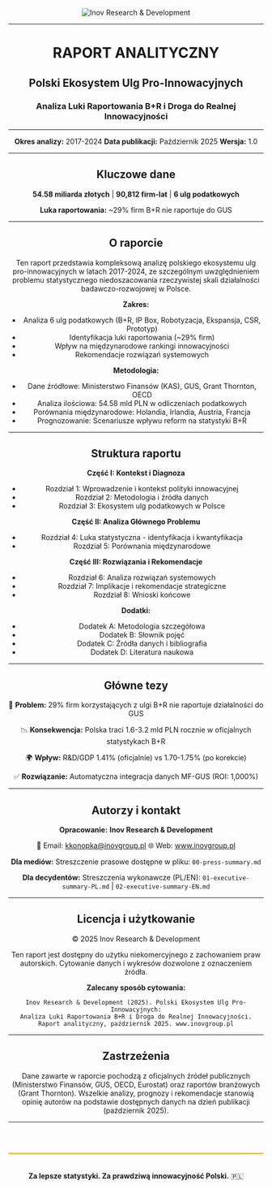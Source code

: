 <div align="center">

![Inov Research & Development](../Inov%20logo%20(1800%20x%201000%20px)%20(10).png)

---

# RAPORT ANALITYCZNY

## Polski Ekosystem Ulg Pro-Innowacyjnych
### Analiza Luki Raportowania B+R i Droga do Realnej Innowacyjności

---

**Okres analizy:** 2017-2024
**Data publikacji:** Październik 2025
**Wersja:** 1.0

---

## Kluczowe dane

**54.58 miliarda złotych** | **90,812 firm-lat** | **6 ulg podatkowych**

**Luka raportowania:** ~29% firm B+R nie raportuje do GUS

---

## O raporcie

Ten raport przedstawia kompleksową analizę polskiego ekosystemu ulg pro-innowacyjnych w latach 2017-2024, ze szczególnym uwzględnieniem problemu statystycznego niedoszacowania rzeczywistej skali działalności badawczo-rozwojowej w Polsce.

**Zakres:**
- Analiza 6 ulg podatkowych (B+R, IP Box, Robotyzacja, Ekspansja, CSR, Prototyp)
- Identyfikacja luki raportowania (~29% firm)
- Wpływ na międzynarodowe rankingi innowacyjności
- Rekomendacje rozwiązań systemowych

**Metodologia:**
- Dane źródłowe: Ministerstwo Finansów (KAS), GUS, Grant Thornton, OECD
- Analiza ilościowa: 54.58 mld PLN w odliczeniach podatkowych
- Porównania międzynarodowe: Holandia, Irlandia, Austria, Francja
- Prognozowanie: Scenariusze wpływu reform na statystyki B+R

---

## Struktura raportu

**Część I: Kontekst i Diagnoza**
- Rozdział 1: Wprowadzenie i kontekst polityki innowacyjnej
- Rozdział 2: Metodologia i źródła danych
- Rozdział 3: Ekosystem ulg podatkowych w Polsce

**Część II: Analiza Głównego Problemu**
- Rozdział 4: Luka statystyczna - identyfikacja i kwantyfikacja
- Rozdział 5: Porównania międzynarodowe

**Część III: Rozwiązania i Rekomendacje**
- Rozdział 6: Analiza rozwiązań systemowych
- Rozdział 7: Implikacje i rekomendacje strategiczne
- Rozdział 8: Wnioski końcowe

**Dodatki:**
- Dodatek A: Metodologia szczegółowa
- Dodatek B: Słownik pojęć
- Dodatek C: Źródła danych i bibliografia
- Dodatek D: Literatura naukowa

---

## Główne tezy

🎯 **Problem:** 29% firm korzystających z ulgi B+R nie raportuje działalności do GUS

📉 **Konsekwencja:** Polska traci 1.6-3.2 mld PLN rocznie w oficjalnych statystykach B+R

🌍 **Wpływ:** R&D/GDP 1.41% (oficjalnie) vs 1.70-1.75% (po korekcie)

✅ **Rozwiązanie:** Automatyczna integracja danych MF-GUS (ROI: 1,000%)

---

## Autorzy i kontakt

**Opracowanie:**
**Inov Research & Development**

📧 Email: kkonopka@inovgroup.pl
🌐 Web: www.inovgroup.pl

**Dla mediów:**
Streszczenie prasowe dostępne w pliku: `00-press-summary.md`

**Dla decydentów:**
Streszczenia wykonawcze (PL/EN): `01-executive-summary-PL.md` | `02-executive-summary-EN.md`

---

## Licencja i użytkowanie

© 2025 Inov Research & Development

Ten raport jest dostępny do użytku niekomercyjnego z zachowaniem praw autorskich.
Cytowanie danych i wykresów dozwolone z oznaczeniem źródła.

**Zalecany sposób cytowania:**
```
Inov Research & Development (2025). Polski Ekosystem Ulg Pro-Innowacyjnych:
Analiza Luki Raportowania B+R i Droga do Realnej Innowacyjności.
Raport analityczny, październik 2025. www.inovgroup.pl
```

---

## Zastrzeżenia

Dane zawarte w raporcie pochodzą z oficjalnych źródeł publicznych (Ministerstwo Finansów, GUS, OECD, Eurostat) oraz raportów branżowych (Grant Thornton). Wszelkie analizy, prognozy i rekomendacje stanowią opinię autorów na podstawie dostępnych danych na dzień publikacji (październik 2025).

---

<div style="margin-top: 60px; padding-top: 20px; border-top: 3px solid #ECC246;">

**Za lepsze statystyki. Za prawdziwą innowacyjność Polski.** 🇵🇱

</div>

</div>
